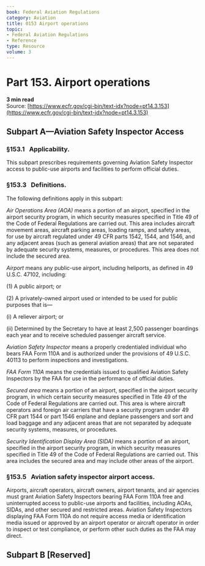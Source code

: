 ```yaml
---
book: Federal Aviation Regulations
category: Aviation
title: 0153 Airport operations
topic:
- Federal Aviation Regulations
- Reference
type: Resource
volume: 3
---
```


# Part 153. Airport operations
**3 min read**  
Source: [https://www.ecfr.gov/cgi-bin/text-idx?node=pt14.3.153](https://www.ecfr.gov/cgi-bin/text-idx?node=pt14.3.153)

<div>

## Subpart A—Aviation Safety Inspector Access

### §153.1   Applicability.

This subpart prescribes requirements governing Aviation Safety Inspector access to public-use airports and facilities to perform official duties.

### §153.3   Definitions.

The following definitions apply in this subpart:

*Air Operations Area (AOA)* means a portion of an airport, specified in the airport security program, in which security measures specified in Title 49 of the Code of Federal Regulations are carried out. This area includes aircraft movement areas, aircraft parking areas, loading ramps, and safety areas, for use by aircraft regulated under 49 CFR parts 1542, 1544, and 1546, and any adjacent areas (such as general aviation areas) that are not separated by adequate security systems, measures, or procedures. This area does not include the secured area.

*Airport* means any public-use airport, including heliports, as defined in 49 U.S.C. 47102, including:

\(1\) A public airport; or

\(2\) A privately-owned airport used or intended to be used for public purposes that is—

\(i\) A reliever airport; or

\(ii\) Determined by the Secretary to have at least 2,500 passenger boardings each year and to receive scheduled passenger aircraft service.

*Aviation Safety Inspector* means a properly credentialed individual who bears FAA Form 110A and is authorized under the provisions of 49 U.S.C. 40113 to perform inspections and investigations.

*FAA Form 110A* means the credentials issued to qualified Aviation Safety Inspectors by the FAA for use in the performance of official duties.

*Secured area* means a portion of an airport, specified in the airport security program, in which certain security measures specified in Title 49 of the Code of Federal Regulations are carried out. This area is where aircraft operators and foreign air carriers that have a security program under 49 CFR part 1544 or part 1546 enplane and deplane passengers and sort and load baggage and any adjacent areas that are not separated by adequate security systems, measures, or procedures.

*Security Identification Display Area (SIDA)* means a portion of an airport, specified in the airport security program, in which security measures specified in Title 49 of the Code of Federal Regulations are carried out. This area includes the secured area and may include other areas of the airport.

### §153.5   Aviation safety inspector airport access.

Airports, aircraft operators, aircraft owners, airport tenants, and air agencies must grant Aviation Safety Inspectors bearing FAA Form 110A free and uninterrupted access to public-use airports and facilities, including AOAs, SIDAs, and other secured and restricted areas. Aviation Safety Inspectors displaying FAA Form 110A do not require access media or identification media issued or approved by an airport operator or aircraft operator in order to inspect or test compliance, or perform other such duties as the FAA may direct.

## Subpart B \[Reserved\]

</div>